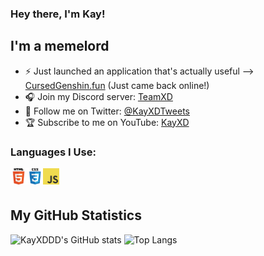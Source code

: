 ### Hey there, I'm Kay!
## I'm a memelord

- ⚡ Just launched an application that's actually useful --> [CursedGenshin.fun](https://cursedgenshinfun.000webhostapp.com/) (Just came back online!)
- 🎧 Join my Discord server: [TeamXD](https://dsc.gg/kayxd)
- 🐤 Follow me on Twitter: [@KayXDTweets](https://twitter.com/KayXDDDDD)
- 🏆 Subscribe to me on YouTube: [KayXD](https://www.youtube.com/channel/UCc0RN6SPAmQ9F-HOg3sQULg)


### Languages I Use:
<img align="left" alt="HTML5" width="26px" src="https://raw.githubusercontent.com/github/explore/80688e429a7d4ef2fca1e82350fe8e3517d3494d/topics/html/html.png" />
<img align="left" alt="CSS3" width="26px" src="https://raw.githubusercontent.com/github/explore/80688e429a7d4ef2fca1e82350fe8e3517d3494d/topics/css/css.png" />
<img align="left" alt="JavaScript" width="26px" src="https://raw.githubusercontent.com/github/explore/80688e429a7d4ef2fca1e82350fe8e3517d3494d/topics/javascript/javascript.png" />

<br />
<br />

## My GitHub Statistics
![KayXDDD's GitHub stats](https://github-readme-stats.vercel.app/api?username=VariableKay&show_icons=true&theme=great-gatsby)
![Top Langs](https://github-readme-stats.vercel.app/api/top-langs/?username=VariableKay&hide=TeX&layout=compact&bg_color=30,FFAE00,FFC039&title_color=000000&text_color=000000)
